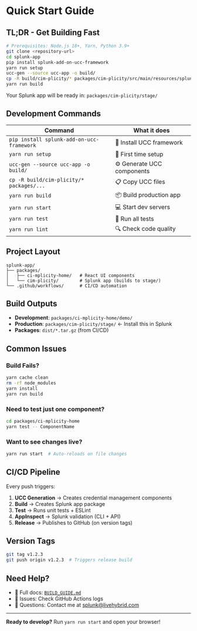 # Quick Start Guide

## TL;DR - Get Building Fast

```bash
# Prerequisites: Node.js 18+, Yarn, Python 3.9+
git clone <repository-url>
cd splunk-app
pip install splunk-add-on-ucc-framework
yarn run setup
ucc-gen --source ucc-app -o build/
cp -R build/cim-plicity/* packages/cim-plicity/src/main/resources/splunk/
yarn run build
```

Your Splunk app will be ready in: `packages/cim-plicity/stage/`

## Development Commands

| Command | What it does |
|---------|-------------|
| `pip install splunk-add-on-ucc-framework` | 🔧 Install UCC framework |
| `yarn run setup` | 🚀 First time setup |
| `ucc-gen --source ucc-app -o build/` | ⚙️ Generate UCC components |
| `cp -R build/cim-plicity/* packages/...` | 📋 Copy UCC files |
| `yarn run build` | 📦 Build production app |
| `yarn run start` | 💻 Start dev servers |
| `yarn run test` | 🧪 Run all tests |
| `yarn run lint` | 🔍 Check code quality |

## Project Layout

```
splunk-app/
├── packages/
│   ├── ci-mplicity-home/   # React UI components
│   └── cim-plicity/        # Splunk app (builds to stage/)
└── .github/workflows/      # CI/CD automation
```

## Build Outputs

- **Development**: `packages/ci-mplicity-home/demo/`
- **Production**: `packages/cim-plicity/stage/` ← Install this in Splunk
- **Packages**: `dist/*.tar.gz` (from CI/CD)

## Common Issues

### Build Fails?
```bash
yarn cache clean
rm -rf node_modules
yarn install
yarn run build
```

### Need to test just one component?
```bash
cd packages/ci-mplicity-home
yarn test -- ComponentName
```

### Want to see changes live?
```bash
yarn run start  # Auto-reloads on file changes
```

## CI/CD Pipeline

Every push triggers:
1. **UCC Generation** → Creates credential management components
2. **Build** → Creates Splunk app package
3. **Test** → Runs unit tests + ESLint
4. **AppInspect** → Splunk validation (CLI + API)
5. **Release** → Publishes to GitHub (on version tags)

## Version Tags

```bash
git tag v1.2.3
git push origin v1.2.3  # Triggers release build
```

## Need Help?

- 📖 Full docs: [`BUILD_GUIDE.md`](BUILD_GUIDE.md)
- 🐛 Issues: Check GitHub Actions logs
- 💬 Questions: Contact me at splunk@livehybrid.com

---

**Ready to develop?** Run `yarn run start` and open your browser! 